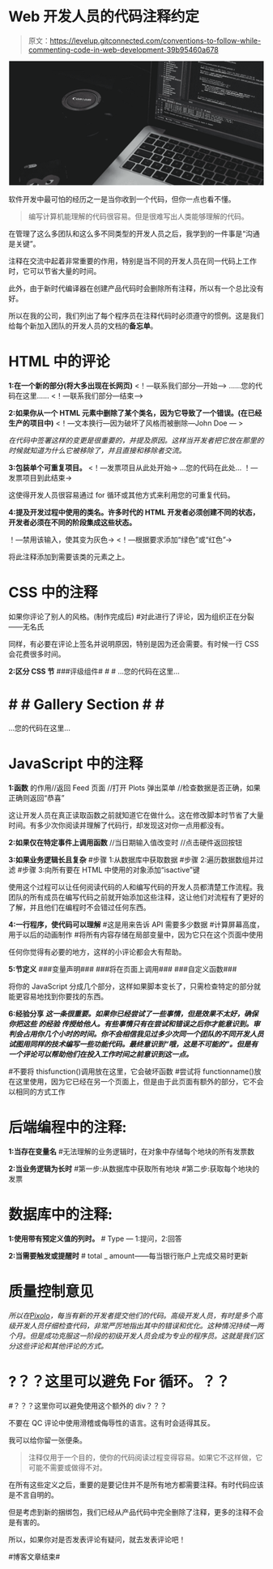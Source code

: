 # Web 开发人员的代码注释约定

> 原文：<https://levelup.gitconnected.com/conventions-to-follow-while-commenting-code-in-web-development-39b95460a678>

![](img/583a0fa6e9af31b8feae72323bbf2890.png)

软件开发中最可怕的经历之一是当你收到一个代码，但你一点也看不懂。

> 编写计算机能理解的代码很容易。但是很难写出人类能够理解的代码。

在管理了这么多团队和这么多不同类型的开发人员之后，我学到的一件事是“沟通是关键”。

注释在交流中起着非常重要的作用，特别是当不同的开发人员在同一代码上工作时，它可以节省大量的时间。

此外，由于新时代编译器在创建产品代码时会删除所有注释，所以有一个总比没有好。

所以在我的公司，我们列出了每个程序员在注释代码时必须遵守的惯例。这是我们给每个新加入团队的开发人员的文档的**备忘单**。

# **HTML 中的评论**

**1:在一个新的部分(将大多出现在长网页)** <！—联系我们部分—开始—>
……您的代码在这里……
<！—联系我们部分—结束—>

**2:如果你从一个 HTML 元素中删除了某个类名，因为它导致了一个错误。(在已经生产的项目中)**
<！—文本换行—因为破坏了风格而被删除—John Doe — >

*在代码中签署这样的变更是很重要的，并提及原因。这样当开发者把它放在那里的时候就知道为什么它被移除了，并且直接和移除者交流。*

**3:包装单个可重复项目。** <！—发票项目从此处开始→
…您的代码在此处…
！—发票项目到此结束→

这使得开发人员很容易通过 for 循环或其他方式来利用您的可重复代码。

**4:提及开发过程中使用的类名。许多时代的 HTML 开发者必须创建不同的状态，开发者必须在不同的阶段集成这些状态。**

！—禁用该输入，使其变为灰色→
<！—根据要求添加“绿色”或“红色”→

将此注释添加到需要该类的元素之上。

# **CSS 中的注释**

如果你评论了别人的风格。(制作完成后)
#对此进行了评论，因为组织正在分裂——无名氏

同样，有必要在评论上签名并说明原因，特别是因为还会需要。有时候一行 CSS 会花费很多时间。

**2:区分 CSS 节** ###评级组件# # #
…您的代码在这里…

# # # Gallery Section # # #
…您的代码在这里…

# **JavaScript 中的注释**

**1:函数** 的作用//返回 Feed 页面
//打开 Plots 弹出菜单
//检查数据是否正确，如果正确则返回“恭喜”

这让开发人员在真正读取函数之前就知道它在做什么。这在修改脚本时节省了大量时间。有多少次你阅读并理解了代码行，却发现这对你一点用都没有。

**2:如果仅在特定事件上调用函数** //当日期输入值改变时
//点击硬件返回按钮

**3:如果业务逻辑长且复杂** #步骤 1:从数据库中获取数据
#步骤 2:遍历数据数组并过滤
#步骤 3:向所有要在 HTML 中使用的对象添加“isactive”键

使用这个过程可以让任何阅读代码的人和编写代码的开发人员都清楚工作流程。我团队的所有成员在编写代码之前就开始添加这些注释，这让他们对流程有了更好的了解，并且他们在编程时不会错过任何东西。

**4:一行程序，使代码可以理解** #这是用来告诉 API 需要多少数据
#计算屏幕高度，用于以后的动画制作
#将所有内容存储在局部变量中，因为它只在这个页面中使用

任何你觉得有必要的地方，这样的小评论都会大有帮助。

**5:节定义** ###变量声明###
###将在页面上调用###
###自定义函数###

将你的 JavaScript 分成几个部分，这样如果脚本变长了，只需检查特定的部分就能更容易地找到你要找的东西。

**6:经验分享
*这一条很重要。如果你已经尝试了一些事情，但是效果不太好，确保你把这些* ***的经验*** *传授给他人。有些事情只有在尝试和错误之后你才能意识到。审判会占用你几个小时的时间。你不会相信我见过多少次同一个团队的不同开发人员试图用同样的技术编写一些功能代码。最终意识到“哦，这是不可能的”。但是有一个评论可以帮助他们在投入工作时间之前意识到这一点。***

#不要将 thisfunction()调用放在这里，它会破坏函数
#尝试将 functionname()放在这里使用，因为它已经在另一个页面上，但是由于此页面有额外的部分，它不会以相同的方式工作

# **后端编程中的注释:**

**1:当存在变量名** #无法理解的业务逻辑时，在对象中存储每个地块的所有发票数

**2:当业务逻辑为长时** #第一步:从数据库中获取所有地块
#第二步:获取每个地块的发票

# **数据库中的注释:**

**1:使用带有预定义值的列时。** # Type — 1:提问，2:回答

**2:当需要触发或提醒时** # total _ amount——每当银行账户上完成交易时更新

# **质量控制意见**

*所以在*[*Pixolo*](https://www.pixoloproductions.com)*，每当有新的开发者提交他们的代码。高级开发人员，有时是多个高级开发人员仔细检查代码，非常严厉地指出其中的错误和优化。这种情况持续一两个月。但是成功克服这一阶段的初级开发人员会成为专业的程序员。这就是我们区分这些评论和其他评论的方式。*

# ?？？这里可以避免 For 循环。？？
#？？？这里你可以避免使用这个额外的 div？？？

不要在 QC 评论中使用滑稽或侮辱性的语言。这有时会适得其反。

我可以给你留一张便条。

> 注释仅用于一个目的，使你的代码阅读过程变得容易。如果它不这样做，它可能不需要或做得不对。

在所有这些定义之后，重要的是要记住并不是所有地方都需要注释。有时代码应该是不言自明的。

但是考虑到新的捆绑包，我们已经从产品代码中完全删除了注释，更多的注释不会是有害的。

所以，如果你对是否发表评论有疑问，就去发表评论吧！

#博客文章结束#